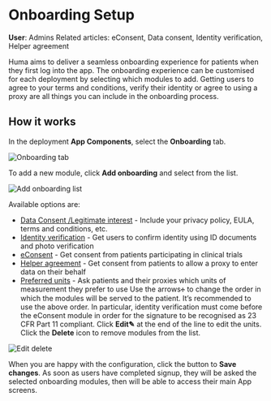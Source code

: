 # Onboarding Setup
**User**: Admins
Related articles: eConsent, Data consent, Identity verification, Helper agreement

Huma aims to deliver a seamless onboarding experience for patients when they first log into the app. The onboarding experience can be customised for each deployment by selecting which modules to add. Getting users to agree to your terms and conditions, verify their identity or agree to using a proxy are all things you can include in the onboarding process. 
## How it works​
In the deployment **App Components**, select the **Onboarding** tab.

![Onboarding tab]()

To add a new module, click **Add onboarding** and select from the list. 

![Add onboarding list]()

Available options are:
- [Data Consent /Legitimate interest]() - Include your privacy policy, EULA, terms and conditions, etc.
- [Identity verification]() - Get users to confirm identity using ID documents and photo verification
- [eConsent]() - Get consent from patients participating in clinical trials
- [Helper agreement]() - Get consent from patients to allow a proxy to enter data on their behalf
- [Preferred units]() - Ask patients and their proxies which units of measurement they prefer to use 
Use the arrows🕂 to change the order in which the modules will be served to the patient. It’s recommended to use the above order. In particular, identity verification must come before the eConsent module in order for the signature to be recognised as 23 CFR Part 11 compliant.
Click **Edit✎** at the end of the line to edit the units. Click the **Delete** icon to remove modules from the list.

![Edit delete]()

When you are happy with the configuration, click the button to **Save changes**.
As soon as users have completed signup, they will be asked the selected onboarding modules, then will be able to access their main App screens.


